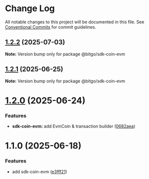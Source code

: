 # Change Log

All notable changes to this project will be documented in this file.
See [Conventional Commits](https://conventionalcommits.org) for commit guidelines.

## [1.2.2](https://github.com/BitGo/BitGoJS/compare/@bitgo/sdk-coin-evm@1.2.1...@bitgo/sdk-coin-evm@1.2.2) (2025-07-03)

**Note:** Version bump only for package @bitgo/sdk-coin-evm

## [1.2.1](https://github.com/BitGo/BitGoJS/compare/@bitgo/sdk-coin-evm@1.2.0...@bitgo/sdk-coin-evm@1.2.1) (2025-06-25)

**Note:** Version bump only for package @bitgo/sdk-coin-evm

# [1.2.0](https://github.com/BitGo/BitGoJS/compare/@bitgo/sdk-coin-evm@1.1.0...@bitgo/sdk-coin-evm@1.2.0) (2025-06-24)

### Features

- **sdk-coin-evm:** add EvmCoin & transaction builder ([0682aea](https://github.com/BitGo/BitGoJS/commit/0682aeadffded4847c8bf70aa52e9d0b9bbf113b))

# 1.1.0 (2025-06-18)

### Features

- add sdk-coin-evm ([e3fff21](https://github.com/BitGo/BitGoJS/commit/e3fff21b6108646588a019551a61e9f6770d2ab5))
